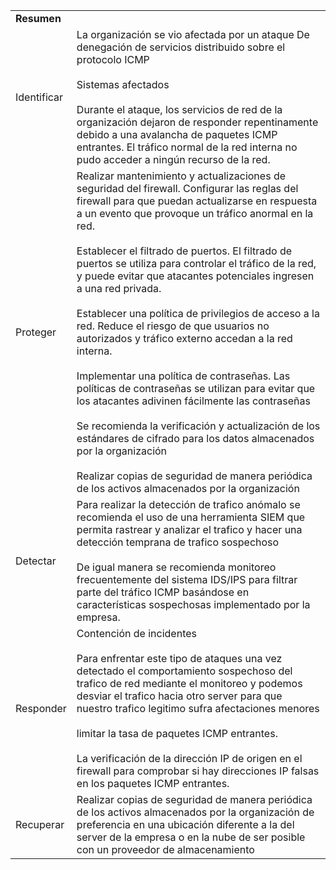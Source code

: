 |             |                                                                                                                                                                                                                                                                                                                                                                                                                                                                                                                                                                                                                                                                                                                                                                                                                                                                                                                                                                |
| ----------- | -------------------------------------------------------------------------------------------------------------------------------------------------------------------------------------------------------------------------------------------------------------------------------------------------------------------------------------------------------------------------------------------------------------------------------------------------------------------------------------------------------------------------------------------------------------------------------------------------------------------------------------------------------------------------------------------------------------------------------------------------------------------------------------------------------------------------------------------------------------------------------------------------------------------------------------------------------------- |
| **Resumen** |                                                                                                                                                                                                                                                                                                                                                                                                                                                                                                                                                                                                                                                                                                                                                                                                                                                                                                                                                                |
| Identificar | La organización se vio afectada por un ataque De denegación de servicios distribuido sobre el protocolo ICMP<br><br>Sistemas afectados<br><br>Durante el ataque, los servicios de red de la organización dejaron de responder repentinamente debido a una avalancha de paquetes ICMP entrantes. El tráfico normal de la red interna no pudo acceder a ningún recurso de la red.                                                                                                                                                                                                                                                                                                                                                                                                                                                                                                                                                                                |
| Proteger    | Realizar mantenimiento y actualizaciones de seguridad del firewall. Configurar las reglas del firewall para que puedan actualizarse en respuesta a un evento que provoque un tráfico anormal en la red.<br><br>Establecer el filtrado de puertos. El filtrado de puertos se utiliza para controlar el tráfico de la red, y puede evitar que atacantes potenciales ingresen a una red privada.<br><br>Establecer una política de privilegios de acceso a la red. Reduce el riesgo de que usuarios no autorizados y tráfico externo accedan a la red interna.<br><br>Implementar una política de contraseñas. Las políticas de contraseñas se utilizan para evitar que los atacantes adivinen fácilmente las contraseñas<br><br>Se recomienda la verificación y actualización de los estándares de cifrado para los datos almacenados por la organización<br><br>Realizar copias de seguridad de manera periódica de los activos almacenados por la organización |
| Detectar    | Para realizar la detección de trafico anómalo se recomienda el uso de una herramienta SIEM que permita rastrear y analizar el trafico y hacer una detección temprana de trafico sospechoso<br><br>De igual manera se recomienda monitoreo frecuentemente del sistema IDS/IPS para filtrar parte del tráfico ICMP basándose en características sospechosas implementado por la empresa.                                                                                                                                                                                                                                                                                                                                                                                                                                                                                                                                                                         |
| Responder   | Contención de incidentes<br><br>Para enfrentar este tipo de ataques una vez detectado el comportamiento sospechoso del trafico de red mediante el monitoreo y podemos desviar el trafico hacia otro server para que nuestro trafico legitimo sufra afectaciones menores<br><br>limitar la tasa de paquetes ICMP entrantes.<br><br>La verificación de la dirección IP de origen en el firewall para comprobar si hay direcciones IP falsas en los paquetes ICMP entrantes.                                                                                                                                                                                                                                                                                                                                                                                                                                                                                      |
| Recuperar   | Realizar copias de seguridad de manera periódica de los activos almacenados por la organización de preferencia en una ubicación diferente a la del server de la empresa o en la nube de ser posible con un proveedor de almacenamiento                                                                                                                                                                                                                                                                                                                                                                                                                                                                                                                                                                                                                                                                                                                         |